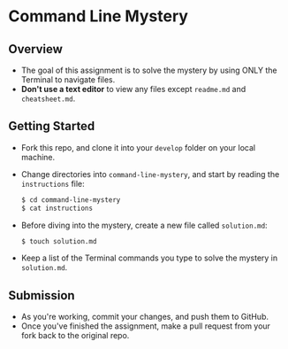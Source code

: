 # Command Line Mystery

## Overview

* The goal of this assignment is to solve the mystery by using ONLY the Terminal to navigate files.
* **Don't use a text editor** to view any files except `readme.md` and `cheatsheet.md`.

## Getting Started

* Fork this repo, and clone it into your `develop` folder on your local machine.

* Change directories into `command-line-mystery`, and start by reading the `instructions` file:

	```bash
	$ cd command-line-mystery
	$ cat instructions
	```

* Before diving into the mystery, create a new file called `solution.md`:

	```bash
	$ touch solution.md
	```

* Keep a list of the Terminal commands you type to solve the mystery in `solution.md`.

## Submission

* As you're working, commit your changes, and push them to GitHub.
* Once you've finished the assignment, make a pull request from your fork back to the original repo.

